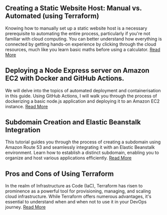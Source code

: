 ## Creating a Static Website Host: Manual vs. Automated (using Terraform)
Knowing how to manually set up a static website host is a necessary prerequisite to automating the entire process, particularly if you're not familiar with cloud computing. You can better understand how everything is connected by getting hands-on experience by clicking through the cloud resources, much like you learn basic maths before using a calculator.
[Read More](./static-website-s3-cloudfront/static-website.md)

## Deploying a Node Express server on Amazon EC2 with Docker and GitHub Actions.

We will delve into the topics of automated deployment and containerisation in this guide. Using GitHub Actions, I will walk you through the process of dockerizing a basic node.js application and deploying it to an Amazon EC2 instance.
[Read More](./ec2-docker-git-actions/ectwo-docker-actions.md)


## Subdomain Creation and Elastic Beanstalk Integration
This tutorial guides you through the process of creating a subdomain using Amazon Route 53 and seamlessly integrating it with an Elastic Beanstalk environment. Learn how to establish a distinct subdomain, enabling you to organize and host various applications efficiently. 
[Read More](./subdomain-ssl-doc/subdomain.md)

## Pros and Cons of Using Terraform
In the realm of Infrastructure as Code (IaC), Terraform has risen to prominence as a powerful tool for provisioning, managing, and scaling cloud infrastructure. While Terraform offers numerous advantages, it's essential to understand when and when not to use it in your DevOps journey.
[Read More](reasons-to-use-terraform.md)

